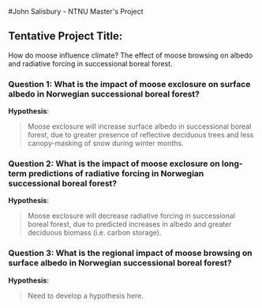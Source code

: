 #John Salisbury - NTNU Master's Project

## Tentative Project Title:
How do moose influence climate? The effect of moose browsing on albedo and radiative forcing in successional boreal forest.

### Question 1: What is the impact of moose exclosure on surface albedo in Norwegian successional boreal forest?

**Hypothesis**:
> Moose exclosure will increase surface albedo in successional boreal forest, due to greater presence of reflective deciduous trees and less canopy-masking of snow during winter months.

### Question 2: What is the impact of moose exclosure on long-term predictions of radiative forcing in Norwegian successional boreal forest?

**Hypothesis**:
> Moose exclosure will decrease radiative forcing in successional boreal forest, due to predicted increases in albedo and greater deciduous biomass (i.e. carbon storage).


### Question 3: What is the regional impact of moose browsing on surface albedo in Norwegian successional boreal forest?

**Hypothesis**:
> Need to develop a hypothesis here.